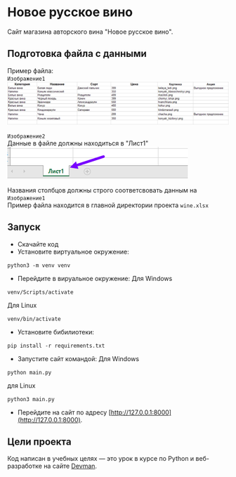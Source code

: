 # Новое русское вино

Сайт магазина авторского вина "Новое русское вино".

## Подготовка файла с данными
Пример файла:  
`Изображение1`
![img.png](img.png)

`Изображение2`  
Данные в файле должны находиться в "Лист1"  
![img_1.png](img_1.png)  

Названия столбцов должны строго соответсвовать данным на `Изображение1`  
Пример файла находится в главной директории проекта `wine.xlsx`

## Запуск

- Скачайте код
- Установите виртуальное окружение:
```
python3 -m venv venv
```
- Перейдите в вируальное окружение:
Для Windows
```
venv/Scripts/activate
```   
Для Linux  
```
venv/bin/activate
``` 
- Установите бибилиотеки: 
```
pip install -r requirements.txt
```
- Запустите сайт командой: 
Для Windows
```
python main.py
``` 
для Linux 
```
python3 main.py
``` 
- Перейдите на сайт по адресу [http://127.0.0.1:8000](http://127.0.0.1:8000).

## Цели проекта

Код написан в учебных целях — это урок в курсе по Python и веб-разработке на сайте [Devman](https://dvmn.org).
